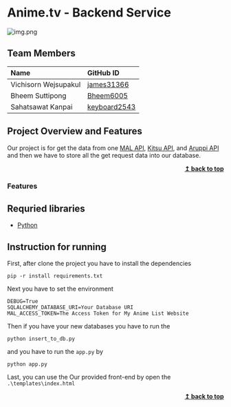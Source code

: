 # Anime.tv - Backend Service

![img.png](https://i.imgur.com/3bWcdel.png)

## Team Members

| Name                 | GitHub ID                                       |
| :------------------- | :---------------------------------------------- |
| Vichisorn Wejsupakul | [james31366](https://github.com/james31366)     |
| Bheem Suttipong      | [Bheem6005](https://github.com/Bheem6005)       |
| Sahatsawat Kanpai    | [keyboard2543](https://github.com/keyboard2543) |

## Project Overview and Features

Our project is for get the data from one [MAL API](https://myanimelist.net/apiconfig/references/api/v2), [Kitsu API](https://kitsu.docs.apiary.io/#), and [Aruppi API](https://aruppi-api.herokuapp.com/api/v3) and then we have to store all the get request data into our database.

<div align="right"> <b><a href="#top">↥ back to top</a></b> </div>

### Features



## Requried libraries

- [Python](https://python.org/)

## Instruction for running

First, after clone the project you have to install the dependencies

```shell
pip -r install requirements.txt
```

Next you have to set the environment

```env
DEBUG=True
SQLALCHEMY_DATABASE_URI=Your Database URI
MAL_ACCESS_TOKEN=The Access Token for My Anime List Website
```

Then if you have your new databases you have to run the

```shell
python insert_to_db.py
```

and you have to run the `app.py` by

```shell
python app.py
```

Last, you can use the Our provided front-end by open the `.\templates\index.html`

<div align="right"> <b><a href="#top">↥ back to top</a></b> </div>
